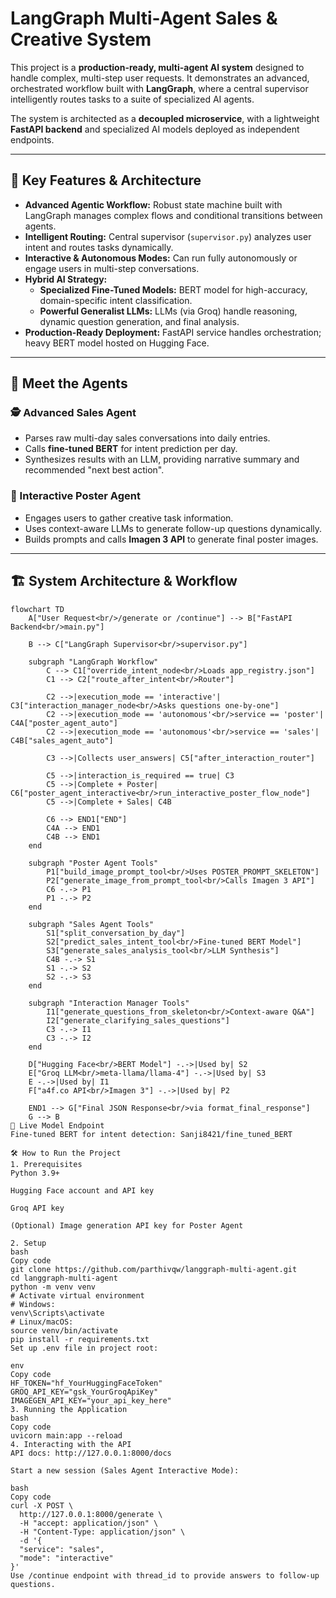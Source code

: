 # LangGraph Multi-Agent Sales & Creative System

This project is a **production-ready, multi-agent AI system** designed to handle complex, multi-step user requests. It demonstrates an advanced, orchestrated workflow built with **LangGraph**, where a central supervisor intelligently routes tasks to a suite of specialized AI agents.

The system is architected as a **decoupled microservice**, with a lightweight **FastAPI backend** and specialized AI models deployed as independent endpoints.

---

## 🌟 Key Features & Architecture

- **Advanced Agentic Workflow:** Robust state machine built with LangGraph manages complex flows and conditional transitions between agents.  
- **Intelligent Routing:** Central supervisor (`supervisor.py`) analyzes user intent and routes tasks dynamically.  
- **Interactive & Autonomous Modes:** Can run fully autonomously or engage users in multi-step conversations.  
- **Hybrid AI Strategy:**
  - **Specialized Fine-Tuned Models:** BERT model for high-accuracy, domain-specific intent classification.  
  - **Powerful Generalist LLMs:** LLMs (via Groq) handle reasoning, dynamic question generation, and final analysis.  
- **Production-Ready Deployment:** FastAPI service handles orchestration; heavy BERT model hosted on Hugging Face.

---

## 🧠 Meet the Agents

### 🕵️ Advanced Sales Agent
- Parses raw multi-day sales conversations into daily entries.  
- Calls **fine-tuned BERT** for intent prediction per day.  
- Synthesizes results with an LLM, providing narrative summary and recommended "next best action".

### 🎨 Interactive Poster Agent
- Engages users to gather creative task information.  
- Uses context-aware LLMs to generate follow-up questions dynamically.  
- Builds prompts and calls **Imagen 3 API** to generate final poster images.

---

## 🏗️ System Architecture & Workflow

```mermaid
flowchart TD
    A["User Request<br/>/generate or /continue"] --> B["FastAPI Backend<br/>main.py"]
    
    B --> C["LangGraph Supervisor<br/>supervisor.py"]
    
    subgraph "LangGraph Workflow"
        C --> C1["override_intent_node<br/>Loads app_registry.json"]
        C1 --> C2["route_after_intent<br/>Router"]
        
        C2 -->|execution_mode == 'interactive'| C3["interaction_manager_node<br/>Asks questions one-by-one"]
        C2 -->|execution_mode == 'autonomous'<br/>service == 'poster'| C4A["poster_agent_auto"]
        C2 -->|execution_mode == 'autonomous'<br/>service == 'sales'| C4B["sales_agent_auto"]
        
        C3 -->|Collects user_answers| C5["after_interaction_router"]
        
        C5 -->|interaction_is_required == true| C3
        C5 -->|Complete + Poster| C6["poster_agent_interactive<br/>run_interactive_poster_flow_node"]
        C5 -->|Complete + Sales| C4B
        
        C6 --> END1["END"]
        C4A --> END1
        C4B --> END1
    end
    
    subgraph "Poster Agent Tools"
        P1["build_image_prompt_tool<br/>Uses POSTER_PROMPT_SKELETON"]
        P2["generate_image_from_prompt_tool<br/>Calls Imagen 3 API"]
        C6 -.-> P1
        P1 -.-> P2
    end
    
    subgraph "Sales Agent Tools"
        S1["split_conversation_by_day"]
        S2["predict_sales_intent_tool<br/>Fine-tuned BERT Model"]
        S3["generate_sales_analysis_tool<br/>LLM Synthesis"]
        C4B -.-> S1
        S1 -.-> S2
        S2 -.-> S3
    end
    
    subgraph "Interaction Manager Tools"
        I1["generate_questions_from_skeleton<br/>Context-aware Q&A"]
        I2["generate_clarifying_sales_questions"]
        C3 -.-> I1
        C3 -.-> I2
    end
    
    D["Hugging Face<br/>BERT Model"] -.->|Used by| S2
    E["Groq LLM<br/>meta-llama/llama-4"] -.->|Used by| S3
    E -.->|Used by| I1
    F["a4f.co API<br/>Imagen 3"] -.->|Used by| P2
    
    END1 --> G["Final JSON Response<br/>via format_final_response"]
    G --> B
🚀 Live Model Endpoint
Fine-tuned BERT for intent detection: Sanji8421/fine_tuned_BERT

🛠️ How to Run the Project
1. Prerequisites
Python 3.9+

Hugging Face account and API key

Groq API key

(Optional) Image generation API key for Poster Agent

2. Setup
bash
Copy code
git clone https://github.com/parthivqw/langgraph-multi-agent.git
cd langgraph-multi-agent
python -m venv venv
# Activate virtual environment
# Windows:
venv\Scripts\activate
# Linux/macOS:
source venv/bin/activate
pip install -r requirements.txt
Set up .env file in project root:

env
Copy code
HF_TOKEN="hf_YourHuggingFaceToken"
GROQ_API_KEY="gsk_YourGroqApiKey"
IMAGEGEN_API_KEY="your_api_key_here"
3. Running the Application
bash
Copy code
uvicorn main:app --reload
4. Interacting with the API
API docs: http://127.0.0.1:8000/docs

Start a new session (Sales Agent Interactive Mode):

bash
Copy code
curl -X POST \
  http://127.0.0.1:8000/generate \
  -H "accept: application/json" \
  -H "Content-Type: application/json" \
  -d '{
  "service": "sales",
  "mode": "interactive"
}'
Use /continue endpoint with thread_id to provide answers to follow-up questions.
